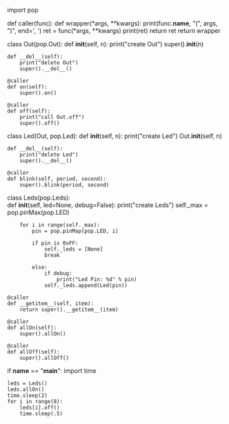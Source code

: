 import pop

def caller(func):
    def wrapper(*args, **kwargs):
        print(func.__name__, "(", args, ")", end=', ')
        ret = func(*args, **kwargs)
        print(ret)
        return ret
    return wrapper

class Out(pop.Out):
    def __init__(self, n):
        print("create Out")
        super().__init__(n)
        
    def __del__(self):
        print("delete Out")
        super().__del__()
    
    @caller
    def on(self):
        super().on()

    @caller
    def off(self):
        print("call Out.off")
        super().off()

class Led(Out, pop.Led):
    def __init__(self, n):
        print("create Led")
        Out.__init__(self, n)
    
    def __del__(self):
        print("delete Led")
        super().__del__()
    
    @caller    
    def blink(self, period, second):
        super().blink(period, second)

class Leds(pop.Leds):    
    def __init__(self, led=None, debug=False):
        print("create Leds")
        self._max = pop.pinMax(pop.LED)
        
        for i in range(self._max):
            pin = pop.pinMap(pop.LED, i)

            if pin is 0xFF:
                self._leds = [None]
                break

            else:
                if debug:
                    print("Led Pin: %d" % pin)
                self._leds.append(Led(pin))
    
    @caller
    def __getitem__(self, item):
        return super().__getitem__(item)
    
    @caller    
    def allOn(self):
        super().allOn()

    @caller
    def allOff(self):
        super().allOff()

if __name__ == "__main__":
    import time
    
    leds = Leds()
    leds.allOn()
    time.sleep(2)
    for i in range(8):
        leds[i].off()
        time.sleep(.5)
